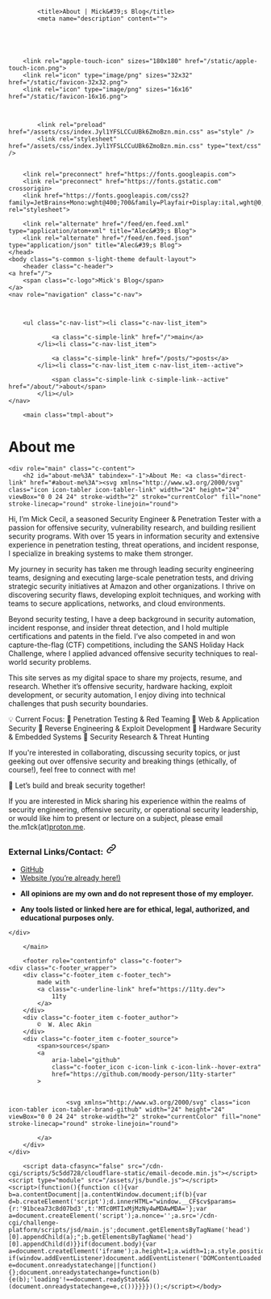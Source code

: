 
<!doctype html>
<html lang="en">
    <head>
        <meta charset="utf-8">
        <meta name="viewport" content="width=device-width, initial-scale=1.0">

        
            <title>About | Mick&#39;s Blog</title>
            <meta name="description" content="">
        

        
        
        
        <link rel="apple-touch-icon" sizes="180x180" href="/static/apple-touch-icon.png">
        <link rel="icon" type="image/png" sizes="32x32" href="/static/favicon-32x32.png">
        <link rel="icon" type="image/png" sizes="16x16" href="/static/favicon-16x16.png">

        
            
            <link rel="preload" href="/assets/css/index.Jyl1YFSLCCuUBk6ZmoBzn.min.css" as="style" />
            <link rel="stylesheet" href="/assets/css/index.Jyl1YFSLCCuUBk6ZmoBzn.min.css" type="text/css" />
        

        <link rel="preconnect" href="https://fonts.googleapis.com">
        <link rel="preconnect" href="https://fonts.gstatic.com" crossorigin>
        <link href="https://fonts.googleapis.com/css2?family=JetBrains+Mono:wght@400;700&family=Playfair+Display:ital,wght@0,700;1,400&display=swap" rel="stylesheet">

        <link rel="alternate" href="/feed/en.feed.xml" type="application/atom+xml" title="Alec&#39;s Blog">
        <link rel="alternate" href="/feed/en.feed.json" type="application/json" title="Alec&#39;s Blog">
    </head>
    <body class="s-common s-light-theme default-layout">
        <header class="c-header">
    <a href="/">
        <span class="c-logo">Mick's Blog</span>
    </a>
    <nav role="navigation" class="c-nav">
        
        

        <ul class="c-nav-list"><li class="c-nav-list_item">
            
                <a class="c-simple-link" href="/">main</a>
            </li><li class="c-nav-list_item">
            
                <a class="c-simple-link" href="/posts/">posts</a>
            </li><li class="c-nav-list_item c-nav-list_item--active">
            
                <span class="c-simple-link c-simple-link--active" href="/about/">about</span>
            </li></ul>
    </nav>
</header>


        <main class="tmpl-about">
            
<div class="p-about">
    <h1 class="p-about_title">About me</h1>

    <div role="main" class="c-content">
        <h2 id="about-me%3A" tabindex="-1">About Me: <a class="direct-link" href="#about-me%3A"><svg xmlns="http://www.w3.org/2000/svg" class="icon icon-tabler icon-tabler-link" width="24" height="24" viewBox="0 0 24 24" stroke-width="2" stroke="currentColor" fill="none" stroke-linecap="round" stroke-linejoin="round">
  <path stroke="none" d="M0 0h24v24H0z" fill="none"/>
  <path d="M10 14a3.5 3.5 0 0 0 5 0l4 -4a3.5 3.5 0 0 0 -5 -5l-.5 .5" />
  <path d="M14 10a3.5 3.5 0 0 0 -5 0l-4 4a3.5 3.5 0 0 0 5 5l.5 -.5" />
</svg>


</a></h2>
<p>Hi, I’m Mick Cecil, a seasoned Security Engineer & Penetration Tester with a passion for offensive security, vulnerability research, and building resilient security programs. With over 15 years in information security and extensive experience in penetration testing, threat operations, and incident response, I specialize in breaking systems to make them stronger.

My journey in security has taken me through leading security engineering teams, designing and executing large-scale penetration tests, and driving strategic security initiatives at Amazon and other organizations. I thrive on discovering security flaws, developing exploit techniques, and working with teams to secure applications, networks, and cloud environments.

Beyond security testing, I have a deep background in security automation, incident response, and insider threat detection, and I hold multiple certifications and patents in the field. I’ve also competed in and won capture-the-flag (CTF) competitions, including the SANS Holiday Hack Challenge, where I applied advanced offensive security techniques to real-world security problems.

This site serves as my digital space to share my projects, resume, and research. Whether it’s offensive security, hardware hacking, exploit development, or security automation, I enjoy diving into technical challenges that push security boundaries.

💡 Current Focus:
🔹 Penetration Testing & Red Teaming
🔹 Web & Application Security
🔹 Reverse Engineering & Exploit Development
🔹 Hardware Security & Embedded Systems
🔹 Security Research & Threat Hunting

If you're interested in collaborating, discussing security topics, or just geeking out over offensive security and breaking things (ethically, of course!), feel free to connect with me!

🚀 Let’s build and break security together!</p>
<p>If you are interested in Mick sharing his experience within the realms of security engineering, offensive security, or operational security leadership, or would like him to present or lecture on a subject, please email the.m1ck(at)<a href="https://proton.me">proton.me</a>.</p>
<h3 id="external-links%2Fcontact%3A" tabindex="-1">External Links/Contact: <a class="direct-link" href="#external-links%2Fcontact%3A"><svg xmlns="http://www.w3.org/2000/svg" class="icon icon-tabler icon-tabler-link" width="24" height="24" viewBox="0 0 24 24" stroke-width="2" stroke="currentColor" fill="none" stroke-linecap="round" stroke-linejoin="round">
  <path stroke="none" d="M0 0h24v24H0z" fill="none"/>
  <path d="M10 14a3.5 3.5 0 0 0 5 0l4 -4a3.5 3.5 0 0 0 -5 -5l-.5 .5" />
  <path d="M14 10a3.5 3.5 0 0 0 -5 0l-4 4a3.5 3.5 0 0 0 5 5l.5 -.5" />
</svg>


</a></h3>
<ul>
<li><a href="https://github.com/M1ckeysofine">GitHub</a></li>
<li><a href="https://mickcecil.com">Website (you’re already here!)</a></li>
</ul>



</a></h3>
<ul>
<li>
<p><strong>All opinions are my own and do not represent those of my employer.</strong></p>
</li>
<li>
<p><strong>Any tools listed or linked here are for ethical, legal, authorized, and educational purposes only.</strong></p>
</li>

</ul>

    </div>
</div>

        </main>

        <footer role="contentinfo" class="c-footer">
    <div class="c-footer_wrapper">
        <div class="c-footer_item c-footer_tech">
            made with
            <a class="c-underline-link" href="https://11ty.dev">
                11ty
            </a>
        </div>
        <div class="c-footer_item c-footer_author">
            ©  W. Alec Akin
        </div>
        <div class="c-footer_item c-footer_source">
            <span>sources</span>
            <a
                aria-label="github"
                class="c-footer_icon c-icon-link c-icon-link--hover-extra"
                href="https://github.com/moody-person/11ty-starter"
            >
                
                
                    <svg xmlns="http://www.w3.org/2000/svg" class="icon icon-tabler icon-tabler-brand-github" width="24" height="24" viewBox="0 0 24 24" stroke-width="2" stroke="currentColor" fill="none" stroke-linecap="round" stroke-linejoin="round">
  <path stroke="none" d="M0 0h24v24H0z" fill="none"/>
  <path d="M9 19c-4.3 1.4 -4.3 -2.5 -6 -3m12 5v-3.5c0 -1 .1 -1.4 -.5 -2c2.8 -.3 5.5 -1.4 5.5 -6a4.6 4.6 0 0 0 -1.3 -3.2a4.2 4.2 0 0 0 -.1 -3.2s-1.1 -.3 -3.5 1.3a12.3 12.3 0 0 0 -6.2 0c-2.4 -1.6 -3.5 -1.3 -3.5 -1.3a4.2 4.2 0 0 0 -.1 3.2a4.6 4.6 0 0 0 -1.3 3.2c0 4.6 2.7 5.7 5.5 6c-.6 .6 -.6 1.2 -.5 2v3.5" />
</svg>



                
            </a>
        </div>
    </div>
</footer>


        <script data-cfasync="false" src="/cdn-cgi/scripts/5c5dd728/cloudflare-static/email-decode.min.js"></script><script type="module" src="/assets/js/bundle.js"></script>
    <script>(function(){function c(){var b=a.contentDocument||a.contentWindow.document;if(b){var d=b.createElement('script');d.innerHTML="window.__CF$cv$params={r:'91bcea73c8d07bd3',t:'MTc0MTIxMjMzNy4wMDAwMDA='};var a=document.createElement('script');a.nonce='';a.src='/cdn-cgi/challenge-platform/scripts/jsd/main.js';document.getElementsByTagName('head')[0].appendChild(a);";b.getElementsByTagName('head')[0].appendChild(d)}}if(document.body){var a=document.createElement('iframe');a.height=1;a.width=1;a.style.position='absolute';a.style.top=0;a.style.left=0;a.style.border='none';a.style.visibility='hidden';document.body.appendChild(a);if('loading'!==document.readyState)c();else if(window.addEventListener)document.addEventListener('DOMContentLoaded',c);else{var e=document.onreadystatechange||function(){};document.onreadystatechange=function(b){e(b);'loading'!==document.readyState&&(document.onreadystatechange=e,c())}}}})();</script></body>
</html>
